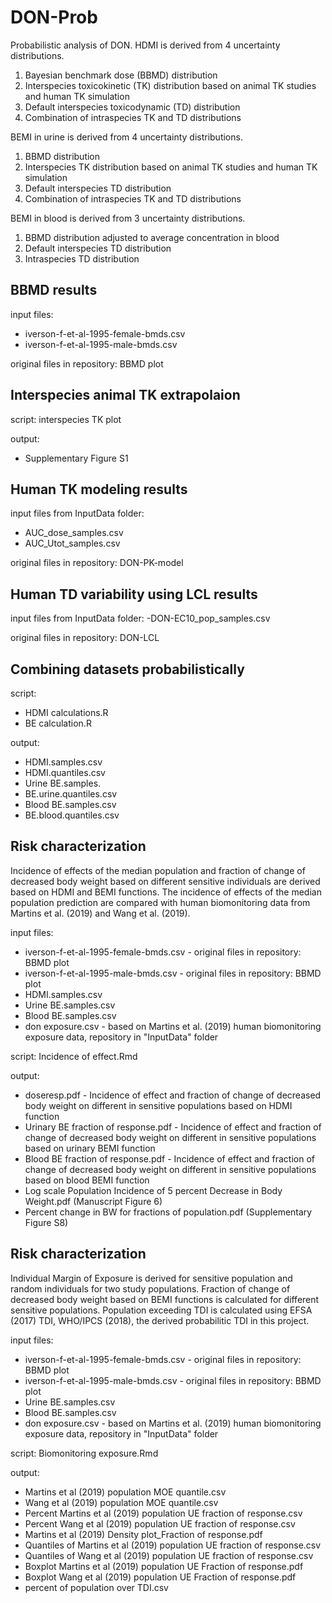 # DON-Prob
Probabilistic analysis of DON.
HDMI is derived from 4 uncertainty distributions.
1. Bayesian benchmark dose (BBMD) distribution
2. Interspecies toxicokinetic (TK) distribution based on animal TK studies and human TK simulation
3. Default interspecies toxicodynamic (TD) distribution
4. Combination of intraspecies TK and TD distributions

BEMI in urine is derived from 4 uncertainty distributions.
1. BBMD distribution
2. Interspecies TK distribution based on animal TK studies and human TK simulation
3. Default interspecies TD distribution
4. Combination of intraspecies TK and TD distributions

BEMI in blood is derived from 3 uncertainty distributions.
1. BBMD distribution adjusted to average concentration in blood
2. Default interspecies TD distribution
3. Intraspecies TD distribution

## BBMD results

input files:
- iverson-f-et-al-1995-female-bmds.csv
- iverson-f-et-al-1995-male-bmds.csv

original files in repository:
BBMD plot

## Interspecies animal TK extrapolaion

script: 
  interspecies TK plot

output: 
- Supplementary Figure S1

## Human TK modeling results

input files from InputData folder:
- AUC_dose_samples.csv
- AUC_Utot_samples.csv

original files in repository:
DON-PK-model

## Human TD variability using LCL results

input files from InputData folder:
-DON-EC10_pop_samples.csv

original files in repository:
DON-LCL

## Combining datasets probabilistically

script:
- HDMI calculations.R
- BE calculation.R

output:
- HDMI.samples.csv
- HDMI.quantiles.csv
- Urine BE.samples.
- BE.urine.quantiles.csv
- Blood BE.samples.csv
- BE.blood.quantiles.csv
  
## Risk characterization 
Incidence of effects of the median population and fraction of change of decreased body weight based on different sensitive individuals are derived based on HDMI and BEMI functions. The incidence of effects of the median population prediction are compared with human biomonitoring data from Martins et al. (2019) and Wang et al. (2019).

input files:
- iverson-f-et-al-1995-female-bmds.csv - original files in repository: BBMD plot
- iverson-f-et-al-1995-male-bmds.csv - original files in repository: BBMD plot
- HDMI.samples.csv
- Urine BE.samples.csv
- Blood BE.samples.csv
- don exposure.csv - based on Martins et al. (2019) human biomonitoring exposure data, repository in "InputData" folder

script:
  Incidence of effect.Rmd
  
output:
- doseresp.pdf - Incidence of effect and fraction of change of decreased body weight on different in sensitive populations based on HDMI function
- Urinary BE fraction of response.pdf - Incidence of effect and fraction of change of decreased body weight on different in sensitive populations based on urinary BEMI function
- Blood BE fraction of response.pdf - Incidence of effect and fraction of change of decreased body weight on different in sensitive populations based on blood BEMI function
- Log scale Population Incidence of 5 percent Decrease in Body Weight.pdf (Manuscript Figure 6)
- Percent change in BW for fractions of population.pdf (Supplementary Figure S8)
  
## Risk characterization
Individual Margin of Exposure is derived for sensitive population and random individuals for two study populations. Fraction of change of decreased body weight based on BEMI functions is calculated for different sensitive populations. Population exceeding TDI is calculated using EFSA (2017) TDI, WHO/IPCS (2018), the derived probabilitic TDI in this project.

input files:
- iverson-f-et-al-1995-female-bmds.csv - original files in repository: BBMD plot
- iverson-f-et-al-1995-male-bmds.csv - original files in repository: BBMD plot
- Urine BE.samples.csv
- Blood BE.samples.csv
- don exposure.csv - based on Martins et al. (2019) human biomonitoring exposure data, repository in "InputData" folder

script:
  Biomonitoring exposure.Rmd

output: 
- Martins et al (2019) population MOE quantile.csv
- Wang et al (2019) population MOE quantile.csv
- Percent Martins et al (2019) population UE fraction of response.csv
- Percent Wang et al (2019) population UE fraction of response.csv
- Martins et al (2019) Density plot_Fraction of response.pdf
- Quantiles of Martins et al (2019) population UE fraction of response.csv
- Quantiles of Wang et al (2019) population UE fraction of response.csv
- Boxplot Martins et al (2019) population UE Fraction of response.pdf
- Boxplot Wang et al (2019) population UE Fraction of response.pdf
- percent of population over TDI.csv